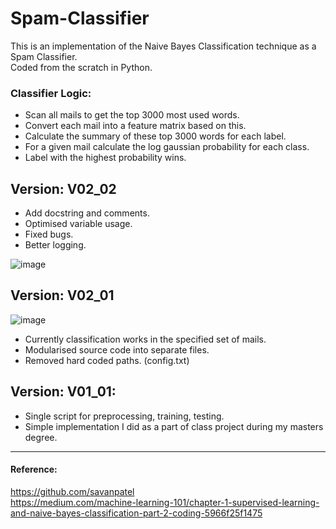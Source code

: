 # Spam-Classifier

This is an implementation of the Naive Bayes Classification technique as a Spam Classifier.    
Coded from the scratch in Python.

### Classifier Logic:
- Scan all mails to get the top 3000 most used words.
- Convert each mail into a feature matrix based on this.
- Calculate the summary of these top 3000 words for each label.
- For a given mail calculate the log gaussian probability for each class.
- Label with the highest probability wins.


## Version: V02_02    
- Add docstring and comments.
- Optimised variable usage.
- Fixed bugs.
- Better logging.

![image](https://user-images.githubusercontent.com/17706548/195998689-ddf8480f-d47f-4615-99c3-aa35f03fe411.png)


## Version: V02_01    

![image](https://user-images.githubusercontent.com/17706548/194677163-c0e0f80c-7a59-4b44-b6d5-da15e90ec888.png)


- Currently classification works in the specified set of mails.
- Modularised source code into separate files.
- Removed hard coded paths. (config.txt)

## Version: V01_01:
- Single script for preprocessing, training, testing. 
- Simple implementation I did as a part of class project during my masters degree.

___


#### Reference:
https://github.com/savanpatel    
https://medium.com/machine-learning-101/chapter-1-supervised-learning-and-naive-bayes-classification-part-2-coding-5966f25f1475
